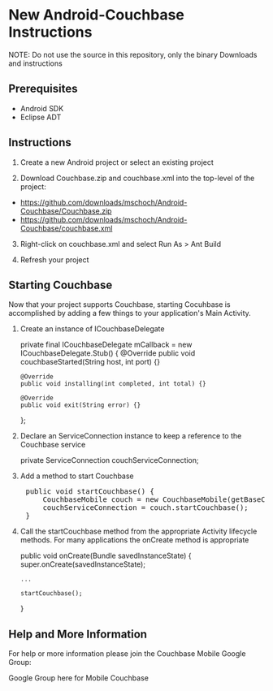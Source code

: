 # New Android-Couchbase Instructions

NOTE: Do not use the source in this repository, only the binary Downloads and instructions

## Prerequisites

- Android SDK
- Eclipse ADT

## Instructions

1.  Create a new Android project or select an existing project

2.  Download Couchbase.zip and couchbase.xml into the top-level of the project:
- https://github.com/downloads/mschoch/Android-Couchbase/Couchbase.zip
- https://github.com/downloads/mschoch/Android-Couchbase/couchbase.xml

3.  Right-click on couchbase.xml and select Run As > Ant Build

4.  Refresh your project

## Starting Couchbase

Now that your project supports Couchbase, starting Cocuhbase is accomplished by adding a few things to your application's Main Activity.

1.  Create an instance of ICouchbaseDelegate
    
    private final ICouchbaseDelegate mCallback = new ICouchbaseDelegate.Stub() {
        @Override
        public void couchbaseStarted(String host, int port) {}
    
        @Override
        public void installing(int completed, int total) {}
    
        @Override
        public void exit(String error) {}
    };

2.  Declare an ServiceConnection instance to keep a reference to the Couchbase service

    
    private ServiceConnection couchServiceConnection;
    

3.  Add a method to start Couchbase
<pre>
	public void startCouchbase() {
		CouchbaseMobile couch = new CouchbaseMobile(getBaseContext(), mCallback);
		couchServiceConnection = couch.startCouchbase();
	}
</pre>

4.  Call the startCouchbase method from the appropriate Activity lifecycle methods.  For many applications the onCreate method is appropriate

    
    public void onCreate(Bundle savedInstanceState) {
        super.onCreate(savedInstanceState);
    
        ...
    
        startCouchbase();
    }
    

## Help and More Information

For help or more information please join the Couchbase Mobile Google Group:

Google Group here for Mobile Couchbase
